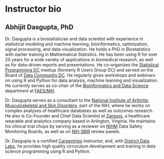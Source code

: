 Instructor bio
================

## Abhijit Dasgupta, PhD

Dr. Dasgupta is a biostatistician and data scientist with experience in
statistical modeling and machine learning, bioinformatics, optimization,
signal processing, and data visualization. He holds a PhD in
Biostatistics with earlier training in Mathematical Statistics. He has
been using R for over 20 years for a wide variety of applications in
biomedical research, as well as for data-driven reports and
presentations. He co-organizes the [Statistical Programming
DC](http://www.meetup.com/stats-prog-dc) meetup (formerly R Users Group
DC) and served on the Board of [Data Community
DC](http://www.datacommunitydc.org). He regularly gives workshops and
webinars on using R and Python for data analysis, machine learning and
visualization. He currently serves as co-chair of the [Bioinformatics
and Data
Science](https://faes.org/content/bioinformatics-and-data-science)
department at [FAES/NIH](https://faes.org).

Dr. Dasgupta serves as a consultant to the [National Institute of
Arthritis, Musculoskeletal and Skin
Disorders](https://www.niams.nih.gov/about/directory/abhijit-dasgupta-phd),
part of the NIH, where he works on complex analyses of healthcare
databases as well as outcomes research. He also is Co-Founder and Chief
Data Scientist at [Zansors](http://www.zansors.com), a healthcare
wearable and analytics company based in Arlington, Virginia. He
maintains his clinical trial chops by serving as a reviewer on
[NIHM](http://nimh.nih.gov) Data Safety Monitoring Boards, as well as on
[NIH
SBIR](https://public.csr.nih.gov/StudySections/SmallBusinessAndTechnologyTransfer)
review panels.

Dr. Dasgupta is a certified [Carpentries](http://www.carpentries.org)
instructor, and, with [District Data
Labs](http://www.districtdatalabs.com), he provides high quality
cirruculum development and training in data science programming using R
and Python.
